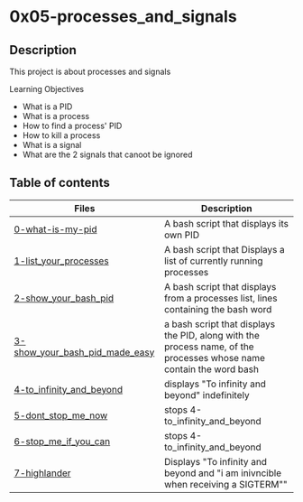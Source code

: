 # 0x05-processes_and_signals

## Description

This project is about processes and signals

Learning Objectives
* What is a PID
* What is a process
* How to find a process' PID
* How to kill a process
* What is a signal
* What are the 2 signals that canoot be ignored

## Table of contents
Files | Description
----- | -----------
[0-what-is-my-pid](./0-what-is-my-pid) | A bash script that displays its own PID
[1-list_your_processes](./list-processes) | A bash script that Displays a list of currently running processes
[2-show_your_bash_pid](./2-show_your_bash_pid) | A bash script that displays from a processes list, lines containing the bash word
[3-show_your_bash_pid_made_easy](./3-show_your_bash_pid_made_easy) | a bash script that displays the PID, along with the process name, of the processes whose name contain the word bash
[4-to_infinity_and_beyond](./4-to_infinity_and_beyond) | displays "To infinity and beyond" indefinitely
[5-dont_stop_me_now](./5-dont_stop_me_now) | stops 4-to_infinity_and_beyond
[6-stop_me_if_you_can](./6-stop_me_if_you_can) | stops 4-to_infinity_and_beyond
[7-highlander](./7-highlander) |Displays "To infinity and beyond and  "i am inivncible when receiving a SIGTERM""
